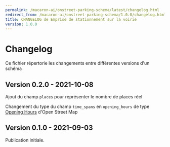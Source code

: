 ```yaml
---
permalink: /macaron-ai/onstreet-parking-schema/latest/changelog.html
redirect_from: /macaron-ai/onstreet-parking-schema/1.0.0/changelog.html
title: CHANGELOG de Emprise de stationnement sur la voirie
version: 1.0.0
---
```


# Changelog

Ce fichier répertorie les changements entre différentes versions d'un schéma


## Version 0.2.0 - 2021-10-08

Ajout du champ `places` pour représenter le nombre de places réel

Changement du type du champ `time_spans` en `opening_hours` de type [Opening Hours](https://wiki.openstreetmap.org/wiki/Key:opening_hours) d'Open Street Map

## Version 0.1.0 - 2021-09-03

Publication initiale.